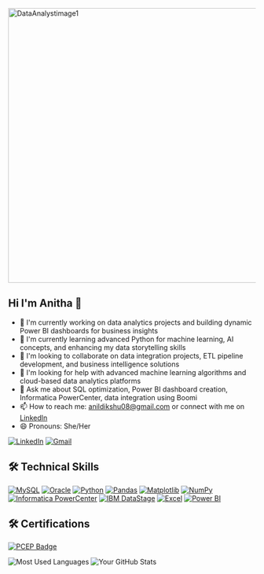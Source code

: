 <img width="1024" height="559" alt="DataAnalystimage1" src="https://github.com/user-attachments/assets/e748425d-e3e2-47eb-9340-ae1270c87e59" />
 
   ##                       **Hi I'm Anitha** 👋 

- 🔭 I'm currently working on data analytics projects and building dynamic Power BI dashboards for business insights
- 🌱 I'm currently learning advanced Python for machine learning, AI concepts, and enhancing my data storytelling skills
- 👯 I'm looking to collaborate on data integration projects, ETL pipeline development, and business intelligence solutions
- 🤔 I'm looking for help with advanced machine learning algorithms and cloud-based data analytics platforms
- 💬 Ask me about SQL optimization, Power BI dashboard creation, Informatica PowerCenter, data integration using Boomi
- 📫 How to reach me: anildikshu08@gmail.com or connect with me on [LinkedIn](https://www.linkedin.com/in/anithaarasu)
- 😄 Pronouns: She/Her

[![LinkedIn](https://img.shields.io/badge/-LinkedIn-0A66C2?style=flat&logo=linkedin&logoColor=white)](https://www.linkedin.com/in/anithaarasu)
[![Gmail](https://img.shields.io/badge/-Gmail-EA4335?style=flat&logo=gmail&logoColor=white)](mailto:anildikshu08@gmail.com)



## 🛠️ Technical Skills

[![MySQL](https://img.shields.io/badge/-MySQL-4479A1?style=flat&logo=mysql&logoColor=white)](https://www.mysql.com/)
[![Oracle](https://img.shields.io/badge/-Oracle-F80000?style=flat&logo=oracle&logoColor=white)](https://www.oracle.com/)
[![Python](https://img.shields.io/badge/-Python-3776AB?style=flat&logo=python&logoColor=white)](https://www.python.org/)
[![Pandas](https://img.shields.io/badge/-Pandas-150458?style=flat&logo=pandas&logoColor=white)](https://pandas.pydata.org/)
[![Matplotlib](https://img.shields.io/badge/-Matplotlib-000000?style=flat&logo=matplotlib&logoColor=white)](https://matplotlib.org/)
[![NumPy](https://img.shields.io/badge/-NumPy-013243?style=flat&logo=numpy&logoColor=white)](https://numpy.org/)
[![Informatica PowerCenter](https://img.shields.io/badge/-Informatica%20PowerCenter-007ACC?style=flat&logoColor=white)](https://www.informatica.com/products/data-integration/powercenter.html)
[![IBM DataStage](https://img.shields.io/badge/-IBM%20DataStage-006699?style=flat&logo=ibm&logoColor=white)](https://www.ibm.com/products/datastage)
[![Excel](https://img.shields.io/badge/-Excel-217346?style=flat&logo=microsoftexcel&logoColor=white)](https://www.microsoft.com/en-us/microsoft-365/excel)
[![Power BI](https://img.shields.io/badge/-Power%20BI-F2C811?style=flat&logo=powerbi&logoColor=black)](https://powerbi.microsoft.com/)

## 🛠️ Certifications
[![PCEP Badge](https://images.credly.com/your-badge-image-link.png)]([https://www.credly.com/badges/your-badge-verification-link](https://images.credly.com/size/220x220/images/b790eb12-ecb3-4b94-89be-61aa40c92e7c/image.png))


![Most Used Languages](https://github-readme-stats.vercel.app/api/top-langs/?username=AnithaTArasu&theme=default&bg_color=ffffff&title_color=0366d6&text_color=24292e)
                               ![Your GitHub Stats](https://github-readme-stats.vercel.app/api?username=AnithaTArasu&show_icons=true&theme=default)

 
<!--
**AnithaTArasu/AnithaTArasu** is a ✨ _special_ ✨ repository because its `README.md` (this file) appears on your GitHub profile.

Here are some ideas to get you started:

- 🔭 I'm currently working on data analytics projects and building dynamic Power BI dashboards for business insights
- 🌱 I'm currently learning advanced Python for machine learning, AI concepts, and enhancing my data storytelling skills
- 👯 I'm looking to collaborate on data integration projects, ETL pipeline development, and business intelligence solutions
- 🤔 I'm looking for help with advanced machine learning algorithms and cloud-based data analytics platforms
- 💬 Ask me about SQL optimization, Power BI dashboard creation, Informatica PowerCenter, data integration using Boomi, or ETL best practices
- 📫 How to reach me: anildikshu08@gmail.com or connect with me on [LinkedIn](https://www.linkedin.com/in/anithaarasu)
- 😄 Pronouns: She/Her
- ⚡ Fun fact: I've helped reduce data processing times by up to 30% through ETL optimizations and have mentored teams to achieve 40% improvement in performance!

## 🛠️ Technical Skills

**Data Analysis & Visualization:** Power BI, Excel (Advanced), SQL, Python
**ETL/EAI Tools:** Informatica PowerCenter, IBM DataStage, Boomi Atomsphere
**Databases:** MySQL, MS SQL Server, Oracle, Teradata
**Programming:** Python, PL/SQL, Unix Shell Scripting
**Tools:** TOAD, SQL Developer, Jupyter Notebook, PyCharm, Jenkins, GitHub

## 📊 Recent Projects

- [E-commerce Data Analysis Capstone](https://github.com/AnithaTArasu/data-analyst-capstone-E-commerce_p4.git) - Comprehensive data analytics project using Excel, SQL, Power BI, and Python

---
*Passionate about transforming raw data into actionable business insights that support strategic decision-making* 📈

